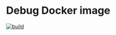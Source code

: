 # Debug Docker image

[![build](https://github.com/hadret/debug/actions/workflows/build.yml/badge.svg?branch=main)](https://github.com/hadret/debug/actions/workflows/build.yml)

